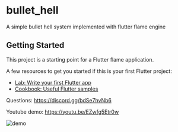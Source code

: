 # bullet_hell

A simple bullet hell system implemented with flutter flame engine

## Getting Started

This project is a starting point for a Flutter flame application.

A few resources to get you started if this is your first Flutter project:

- [Lab: Write your first Flutter app](https://docs.flutter.dev/get-started/codelab)
- [Cookbook: Useful Flutter samples](https://docs.flutter.dev/cookbook)

Questions: 
https://discord.gg/bdSe7hvNb6

Youtube demo: https://youtu.be/EZwfg5Etr0w


![demo](https://github.com/imperativelyfunctional/bullet-hell1/blob/main/demo.gif)
